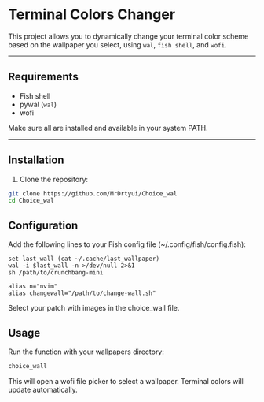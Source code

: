 # Terminal Colors Changer

This project allows you to dynamically change your terminal color scheme based on the wallpaper you select, using `wal`, `fish shell`, and `wofi`.

---

## Requirements

- Fish shell  
- pywal (`wal`)  
- wofi  

Make sure all are installed and available in your system PATH.

---

## Installation

1. Clone the repository:

```bash
git clone https://github.com/MrDrtyui/Choice_wal
cd Choice_wal
```

## Configuration

Add the following lines to your Fish config file (~/.config/fish/config.fish):

```fish
set last_wall (cat ~/.cache/last_wallpaper)
wal -i $last_wall -n >/dev/null 2>&1
sh /path/to/crunchbang-mini

alias n="nvim"
alias changewall="/path/to/change-wall.sh"
```

Select your patch with images in the choice_wall file.

## Usage

Run the function with your wallpapers directory:

```bash
choice_wall
```

This will open a wofi file picker to select a wallpaper. Terminal colors will update automatically.

